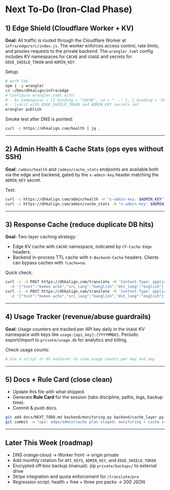 # Next To‑Do (Iron‑Clad Phase)

## 1) Edge Shield (Cloudflare Worker + KV)
**Goal:** All traffic is routed through the Cloudflare Worker at `infra/edge/src/index.js`. The worker enforces access control, rate limits, and proxies requests to the private backend. The `wrangler.toml` config includes KV namespaces for `CACHE` and `USAGE` and secrets for `EDGE_SHIELD_TOKEN` and `ADMIN_KEY`.

Setup:
```bash
# work tab
npm i -g wrangler
cd ~/Dev/dhkalign/infra/edge
# Configure wrangler.toml with:
# - kv_namespaces = [{ binding = "CACHE", id = "..." }, { binding = "USAGE", id = "..." }]
# - [vars] with EDGE_SHIELD_TOKEN and ADMIN_KEY secrets set
wrangler publish
```

Smoke test after DNS is pointed:
```bash
curl -s https://dhkalign.com/health | jq .
```

---

## 2) Admin Health & Cache Stats (ops eyes without SSH)
**Goal:** `/admin/health` and `/admin/cache_stats` endpoints are available both via the edge and backend, gated by the `x-admin-key` header matching the `ADMIN_KEY` secret.

Test:
```bash
curl -s https://dhkalign.com/admin/health -H "x-admin-key: $ADMIN_KEY" | jq .
curl -s https://dhkalign.com/admin/cache_stats -H "x-admin-key: $ADMIN_KEY" | jq .
```

---

## 3) Response Cache (reduce duplicate DB hits)
**Goal:** Two-layer caching strategy:
- Edge KV cache with `CACHE` namespace, indicated by `CF-Cache-Edge` headers.
- Backend in-process TTL cache with `X-Backend-Cache` headers.
Clients can bypass caches with `?cache=no`.

Quick check:
```bash
curl -s -X POST https://dhkalign.com/translate -H 'Content-Type: application/json' \
  -d '{"text":"kemon acho","src_lang":"banglish","dst_lang":"english"}' >/dev/null; time \
curl -s -X POST https://dhkalign.com/translate -H 'Content-Type: application/json' \
  -d '{"text":"kemon acho","src_lang":"banglish","dst_lang":"english"}' >/dev/null
```

---

## 4) Usage Tracker (revenue/abuse guardrails)
**Goal:** Usage counters are tracked per API key daily in the `USAGE` KV namespace with keys like `usage:{api_key}:{YYYYMMDD}`. Periodic export/import to `private/usage.db` for analytics and billing.

Check usage counts:
```bash
# Use a script or KV explorer to view usage counts per key and day
```

---

## 5) Docs + Rule Card (close clean)
- Update this file with what shipped.
- Generate **Rule Card** for the session (tabs discipline, paths, logs, backup time).
- Commit & push docs.

```bash
git add docs/NEXT_TODO.md backend/monitoring.py backend/cache_layer.py
git commit -m "ops: edge/admin/cache plan staged; monitoring + cache scaffolds"
```

---

## Later This Week (roadmap)
- DNS orange‑cloud → Worker front → origin private
- Add monthly rotation for `API_KEYS`, `ADMIN_KEY`, and `EDGE_SHIELD_TOKEN`
- Encrypted off‑box backup (manual): zip `private/backups/` to external drive
- Stripe integration and quota enforcement for `/translate/pro`
- Regression script: health + free + three pro packs → 200 JSON
